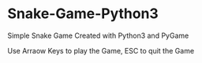 # Snake-Game-Python3
 Simple Snake Game Created with Python3 and PyGame 

 Use Arraow Keys to play the Game, ESC to quit the Game
